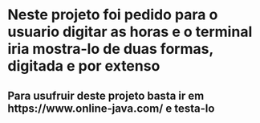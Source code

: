 <h1> Neste projeto foi pedido para o usuario digitar as horas e o terminal iria mostra-lo de duas formas, digitada e por extenso</h1>
<h2> Para usufruir deste projeto basta ir em https://www.online-java.com/ e testa-lo</h2>
